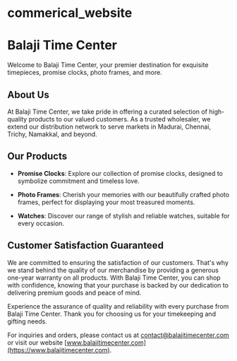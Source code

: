 # commerical_website

# Balaji Time Center

Welcome to Balaji Time Center, your premier destination for exquisite timepieces, promise clocks, photo frames, and more. 

## About Us

At Balaji Time Center, we take pride in offering a curated selection of high-quality products to our valued customers. As a trusted wholesaler, we extend our distribution network to serve markets in Madurai, Chennai, Trichy, Namakkal, and beyond.

## Our Products

- **Promise Clocks**: Explore our collection of promise clocks, designed to symbolize commitment and timeless love.

- **Photo Frames**: Cherish your memories with our beautifully crafted photo frames, perfect for displaying your most treasured moments.

- **Watches**: Discover our range of stylish and reliable watches, suitable for every occasion.

## Customer Satisfaction Guaranteed

We are committed to ensuring the satisfaction of our customers. That's why we stand behind the quality of our merchandise by providing a generous one-year warranty on all products. With Balaji Time Center, you can shop with confidence, knowing that your purchase is backed by our dedication to delivering premium goods and peace of mind.

Experience the assurance of quality and reliability with every purchase from Balaji Time Center. Thank you for choosing us for your timekeeping and gifting needs. 

For inquiries and orders, please contact us at [contact@balajitimecenter.com](mailto:contact@balajitimecenter.com) or visit our website [www.balajitimecenter.com](https://www.balajitimecenter.com).
